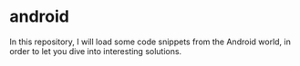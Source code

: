 # android
In this repository, I will load some code snippets from the Android world, in order to let you dive into interesting solutions.
